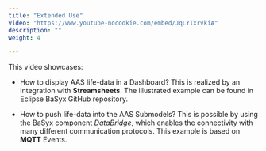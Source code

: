 ```yaml
---
title: "Extended Use"
video: "https://www.youtube-nocookie.com/embed/JqLYIxrvkiA"
description: ""
weight: 4

---
```


This video showcases:
- How to display AAS life-data in a Dashboard? 
This is realized by an integration with <b>Streamsheets</b>. The illustrated example can be found in Eclipse BaSyx GitHub repository. 

- How to push life-data into the AAS Submodels? 
This is possible by using the BaSyx component <i>DataBridge</i>, which enables the connectivity with many different communication protocols. This example is based on <b>MQTT</b> Events.